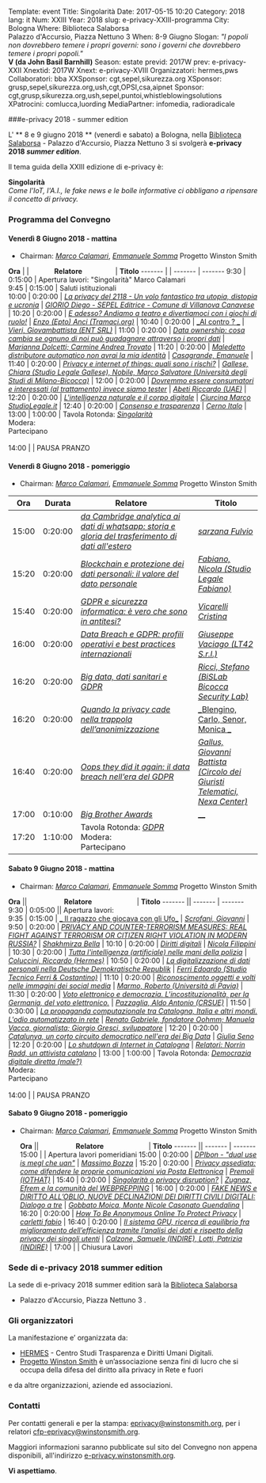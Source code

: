 Template: event
Title: Singolarità
Date: 2017-05-15 10:20
Category: 2018
lang: it
Num: XXIII
Year: 2018
slug: e-privacy-XXIII-programma
City: Bologna
Where: Biblioteca Salaborsa<br/>Palazzo d'Accursio, Piazza Nettuno 3
When: 8-9 Giugno
Slogan: <i>"I popoli non dovrebbero temere i propri governi: sono i governi che dovrebbero temere i propri popoli."</i><br/><b>V (da John Basil Barnhill)</b>
Season: estate
previd: 2017W
prev: e-privacy-XXII
Xnextid: 2017W
Xnext: e-privacy-XVIII
Organizzatori: hermes,pws
Collaboratori: bba
XXSponsor: cgt,sepel,sikurezza.org
XSponsor: grusp,sepel,sikurezza.org,ush,cgt,OPSI,csa,aipnet
Sponsor: cgt,grusp,sikurezza.org,ush,sepel,puntoi,whistleblowingsolutions
XPatrocini: comlucca,luording
MediaPartner: infomedia, radioradicale

###e-privacy 2018 - summer edition

L' ** 8 e 9 giugno 2018 ** (venerdì e sabato) a Bologna,
nella
[Biblioteca Salaborsa](https://it.wikipedia.org/wiki/Biblioteca_Salaborsa) -
Palazzo d'Accursio, Piazza Nettuno 3 si svolgerà **e-privacy 2018
_summer edition_**.

Il tema guida della XXIII edizione di e-privacy è:

**Singolarità** <br> _Come l'IoT, l'A.I., le fake news e le bolle
informative ci obbligano a ripensare il concetto di privacy._

<!-- Registrati qui: <a href="https://www.eventbrite.it/e/biglietti-eprivacy-2017-summer-edition-parole-ostili-contro-la-rete-34692161188?ref=ebtn" target="_blank"><img src="https://www.eventbrite.it/custombutton?eid=34692161188" alt="Eventbrite - eprivacy 2017 - summer edition - Parole (ostili) contro la rete" /></a> -->

<!-- **Come arrivare, come fare una donazione, FAQ per i relatori **:  vedi il box a destra piu' in basso. -->

### <a name="programma"></a>Programma del Convegno

#### <a name="vem"></a>Venerdì 8 Giugno 2018 - mattina

 * Chairman: [_Marco Calamari_](/e-privacy-XXI-relatori.html#calamari), [_Emmanuele Somma_](/e-privacy-XXI-relatori.html#somma) Progetto Winston Smith 

  **Ora** | | &nbsp;&nbsp;&nbsp;&nbsp;&nbsp;&nbsp;&nbsp;&nbsp;&nbsp;&nbsp;&nbsp;&nbsp;**Relatore**&nbsp;&nbsp;&nbsp;&nbsp;&nbsp;&nbsp;&nbsp;&nbsp;&nbsp;&nbsp;&nbsp;&nbsp;&nbsp;&nbsp;&nbsp;&nbsp; | **Titolo** 
  ------- | | ------- | ------- 
9:30	|	0:15:00	|	Apertura lavori: "Singolarità" Marco Calamari				
9:45	|	0:15:00	|	Saluti istituzionali				
10:00	|	0:20:00	|		[_La privacy del 2118 - Un volo fantastico tra utopia, distopia e ucronia_](e-privacy-XXI-relatori.html#giorio)	|	[_GIORIO Diego - SEPEL Editrice - Comune di Villanova Canavese_](e-privacy-XXI-interventi.html#giorio)	|
10:20	|	0:20:00	|		[_E adesso? Andiamo a teatro e divertiamoci con i giochi di ruolo!_](e-privacy-XXI-relatori.html#tramaci)	|	[_Enzo (Epto) Anci (Tramaci.org)_](e-privacy-XXI-interventi.html#tramaci)	|
10:40	|	0:20:00	|		[_AI contro ? _](e-privacy-XXI-relatori.html#vieri)	|	[_Vieri, Giovambattista (ENT SRL)_](e-privacy-XXI-interventi.html#vieri)	|
11:00	|	0:20:00	|		[_Data ownership: cosa cambia se ognuno di noi può guadagnare attraverso i propri dati_](e-privacy-XXI-relatori.html#dolcetti)	|	[_Marianna Dolcetti; Carmine Andrea Trovato_](e-privacy-XXI-interventi.html#dolcetti)	|
11:20	|	0:20:00	|		[_Maledetto distributore automatico non avrai la mia identità_](e-privacy-XXI-relatori.html#casagrande)	|	[_Casagrande, Emanuele_](e-privacy-XXI-interventi.html#casagrande)	|
11:40	|	0:20:00	|		[_Privacy e internet of things: quali sono i rischi?_](e-privacy-XXI-relatori.html#gallese)	|	[_Gallese, Chiara (Studio Legale Gallese), Nobile, Marco Salvatore (Università degli Studi di Milano-Bicocca)_](e-privacy-XXI-interventi.html#gallese)	|
12:00	|	0:20:00	|		[_Dovremmo essere consumatori e interessati (al trattamento) invece siamo tester_](e-privacy-XXI-relatori.html#abeti)	|	[_Abeti Riccardo (UAE)_](e-privacy-XXI-interventi.html#abeti)	|
12:20	|	0:20:00	|		[_L'intelligenza naturale e il corpo digitale_](e-privacy-XXI-relatori.html#ciurcina)	|	[_Ciurcina Marco StudioLegale.it_](e-privacy-XXI-interventi.html#ciurcina)	|
12:40	|	0:20:00	|		[_Consenso e trasparenza_](e-privacy-XXI-relatori.html#cerno)	|	[_Cerno Italo_](e-privacy-XXI-interventi.html#cerno)	|
13:00	|	1:00:00	|		Tavola Rotonda: [_Singolarità_](e-privacy-XXI-interventi.html#tavola1)<br/>Modera:<br/>Partecipano<br/>			
14:00	|		|	PAUSA PRANZO				


#### <a name="vep"></a>Venerdì 8 Giugno 2018 - pomeriggio

 * Chairman: [_Marco Calamari_](/e-privacy-XXI-relatori.html#calamari), [_Emmanuele Somma_](/e-privacy-XXI-relatori.html#somma) Progetto Winston Smith 
 
  **Ora** |  Durata | &nbsp;&nbsp;&nbsp;&nbsp;&nbsp;&nbsp;&nbsp;&nbsp;&nbsp;&nbsp;&nbsp;&nbsp;**Relatore**&nbsp;&nbsp;&nbsp;&nbsp;&nbsp;&nbsp;&nbsp;&nbsp;&nbsp;&nbsp;&nbsp;&nbsp;&nbsp;&nbsp;&nbsp;&nbsp; | **Titolo**
------- | --- | ------- | ------- 
15:00	|	0:20:00	|		[_da Cambridge analytica ai dati di whatsapp: storia e gloria del trasferimento di dati all'estero_](e-privacy-XXI-relatori.html#sarzana)	|	[_sarzana Fulvio_](e-privacy-XXI-interventi.html#sarzana)	|
15:20	|	0:20:00	|		[_Blockchain e protezione dei dati personali: il valore del dato personale_](e-privacy-XXI-relatori.html#fabiano)	|	[_Fabiano, Nicola (Studio Legale Fabiano)_](e-privacy-XXI-interventi.html#fabiano)	|
15:40	|	0:20:00	|		[_GDPR e sicurezza informatica: è vero che sono in antitesi?_](e-privacy-XXI-relatori.html#vicarelli)	|	[_Vicarelli Cristina_](e-privacy-XXI-interventi.html#vicarelli)	|
16:00	|	0:20:00	|		[_Data Breach e GDPR: profili operativi e best practices internazionali_](e-privacy-XXI-relatori.html#vaciago)	|	[_Giuseppe Vaciago (LT42 S.r.l.)_](e-privacy-XXI-interventi.html#vaciago)	|
16:20	|	0:20:00	|		[_Big data, dati sanitari e GDPR_](e-privacy-XXI-relatori.html#ricci)	|	[_Ricci, Stefano (BiSLab Bicocca Security Lab)_](e-privacy-XXI-interventi.html#ricci)	|
16:20	|	0:20:00	|		[_Quando la privacy cade nella trappola dell’anonimizzazione_](e-privacy-XXI-relatori.html#senor)	|	[_Blengino, Carlo, Senor, Monica _](e-privacy-XXI-interventi.html#senor)	|
16:40	|	0:20:00	|		[_Oops they did it again: il data breach nell’era del GDPR_](e-privacy-XXI-relatori.html#gallus)	|	[_Gallus, Giovanni Battista (Circolo dei Giuristi Telematici, Nexa Center)_](e-privacy-XXI-interventi.html#gallus)	|
17:00	|	0:10:00	|		[_Big Brother Awards_](e-privacy-XXI-relatori.html#bba)	|	[__](e-privacy-XXI-interventi.html#bba)	|
17:20	|	1:10:00	|		Tavola Rotonda: [_GDPR_](e-privacy-XXI-interventi.html#tavola2)<br/>Modera:<br/>Partecipano<br/>			|

#### <a name="sam"></a>Sabato 9 Giugno 2018 - mattina

 * Chairman: [_Marco Calamari_](/e-privacy-XXI-relatori.html#calamari), [_Emmanuele Somma_](/e-privacy-XXI-relatori.html#somma) Progetto Winston Smith 
 


  **Ora** || &nbsp;&nbsp;&nbsp;&nbsp;&nbsp;&nbsp;&nbsp;&nbsp;&nbsp;&nbsp;&nbsp;&nbsp;&nbsp;&nbsp;&nbsp;&nbsp;&nbsp;&nbsp;**Relatore**&nbsp;&nbsp;&nbsp;&nbsp;&nbsp;&nbsp;&nbsp;&nbsp;&nbsp;&nbsp;&nbsp;&nbsp;&nbsp;&nbsp;&nbsp;&nbsp;&nbsp;&nbsp;&nbsp;&nbsp;&nbsp;&nbsp; | **Titolo** 
  ------- || ------- | ------- 
9:30	|	0:05:00	||	Apertura lavori: 				
9:35	|	0:15:00	|	[_ Il ragazzo che giocava con gli Ufo_](e-privacy-XXI-relatori.html#scrofani)	|	[_Scrofani, Giovanni_](e-privacy-XXI-interventi.html#scrofani)	|
9:50	|	0:20:00	|	[_PRIVACY AND COUNTER-TERRORISM MEASURES: REAL FIGHT AGAINST TERRORISM OR CITIZEN RIGHT VIOLATION  IN  MODERN RUSSIA?_](e-privacy-XXI-relatori.html#shakhmirza)	|	[_Shakhmirza Bella_](e-privacy-XXI-interventi.html#shakhmirza)	|
10:10	|	0:20:00	|	[_Diritti digitali_](e-privacy-XXI-relatori.html#filippini)	|	[_Nicola Filippini_](e-privacy-XXI-interventi.html#filippini)	|
10:30	|	0:20:00	|	[_Tutta l'intelligenza (artificiale) nelle mani della polizia_](e-privacy-XXI-relatori.html#coluccini)	|	[_Coluccini, Riccardo (Hermes)_](e-privacy-XXI-interventi.html#coluccini)	|
10:50	|	0:20:00	|		[_La digitalizzazione di dati personali nella Deutsche Demokratische Republik_](e-privacy-XXI-relatori.html#ferri)	|	[_Ferri Edoardo (Studio Tecnico Ferri & Costantino)_](e-privacy-XXI-interventi.html#ferri)	|
11:10	|	0:20:00	|		[_Riconoscimento oggetti e volti nelle immagini dei social media_](e-privacy-XXI-relatori.html#marmo)	|	[_Marmo, Roberto (Università di Pavia)_](e-privacy-XXI-interventi.html#marmo)	|
11:30	|	0:20:00	|		[_Voto elettronico e democrazia. L'incostituzionalità, per la Germania, del voto elettronico._](e-privacy-XXI-relatori.html#pazzaglia)	|	[_Pazzaglia, Aldo Antonio (CRSUE)_](e-privacy-XXI-interventi.html#pazzaglia)	|
11:50	|	0:30:00	|		[_La propaganda computazionale tra Catalogna, Italia e altri mondi. L'odio automatizzato in rete_](e-privacy-XXI-relatori.html#gabriele)	|	[_Renato Gabriele, fondatore Oohmm; Manuela Vacca, giornalista; Giorgio Gresci, sviluppatore_](e-privacy-XXI-interventi.html#gabriele)	|
12:20	|	0:20:00	|		[_Catalunya, un corto circuito democratico nell'era dei Big Data_](e-privacy-XXI-relatori.html#seno)	|	[_Giulia Seno_](e-privacy-XXI-interventi.html#seno)	|
12:20	|	0:20:00	|		[_Lo shutdown di Internet in Catalogna_](e-privacy-XXI-relatori.html#radd)	|	[_Relatori: Norrin Radd, un attivista catalano_](e-privacy-XXI-interventi.html#radd)	|
13:00	|	1:00:00	|		Tavola Rotonda: [_Democrazia digitale diretta (male?)_](e-privacy-XXI-interventi.html#tavola3)<br/>Modera:<br/>Partecipano<br/>			
14:00	|		|	PAUSA PRANZO				
  

#### <a name="sam"></a>Sabato 9 Giugno 2018 - pomeriggio

* Chairman: [_Marco Calamari_](/e-privacy-XXI-relatori.html#calamari), [_Emmanuele Somma_](/e-privacy-XXI-relatori.html#somma) Progetto Winston Smith 


  **Ora** || &nbsp;&nbsp;&nbsp;&nbsp;&nbsp;&nbsp;&nbsp;&nbsp;&nbsp;&nbsp;&nbsp;&nbsp;&nbsp;&nbsp;&nbsp;&nbsp;&nbsp;&nbsp;**Relatore**&nbsp;&nbsp;&nbsp;&nbsp;&nbsp;&nbsp;&nbsp;&nbsp;&nbsp;&nbsp;&nbsp;&nbsp;&nbsp;&nbsp;&nbsp;&nbsp;&nbsp;&nbsp;&nbsp;&nbsp;&nbsp;&nbsp; | **Titolo** 
  ------- || ------- | ------- 
15:00	|		|	Apertura lavori pomeridiani
15:00	|	0:20:00	|		[_DPIbon - "dual use is megl che uan"_](e-privacy-XXI-relatori.html#bozza)	|	[_Massimo Bozza_](e-privacy-XXI-interventi.html#bozza)	|
15:20	|	0:20:00	|		[_Privacy assediata: come difendere le proprie comunicazioni via Posta Elettronica_](e-privacy-XXI-relatori.html#premoli)	|	[_Premoli (IOTHAT)_](e-privacy-XXI-interventi.html#premoli)	|
15:40	|	0:20:00	|		[_Singolarità o privacy disruption?_](e-privacy-XXI-relatori.html#zugnaz)	|	[_Zugnaz, Efrem e la comunità del WEBPREPPING_](e-privacy-XXI-interventi.html#zugnaz)	|
16:00	|	0:20:00	|		[_FAKE NEWS e DIRITTO ALL’OBLIO, NUOVE DECLINAZIONI DEI DIRITTI CIVILI DIGITALI: Dialogo a tre_](e-privacy-XXI-relatori.html#gobbato)	|	[_Gobbato Moica, Monte Nicole Casonato Guendalina_](e-privacy-XXI-interventi.html#gobbato)	|
16:20	|	0:20:00	|		[_How To Be Anonymous Online To Protect Privacy_](e-privacy-XXI-relatori.html#carletti)	|	[_carletti fabio_](e-privacy-XXI-interventi.html#carletti)	|
16:40	|	0:20:00	|		[_Il sistema GPU, ricerca di equilibrio fra miglioramento dell’efficienza tramite l’analisi dei dati e rispetto della privacy dei singoli utenti_](e-privacy-XXI-relatori.html#ronca)	|	[_Calzone, Samuele (INDIRE), Lotti, Patrizia (INDIRE)_](e-privacy-XXI-interventi.html#ronca)	|
17:00	|		|	Chiusura Lavori
  

### Sede di e-privacy 2018 summer edition

La sede di e-privacy 2018 summer edition sarà la
 [Biblioteca Salaborsa](https://it.wikipedia.org/wiki/Biblioteca_Salaborsa)
 - Palazzo d'Accursio, Piazza Nettuno 3 .

<!-- ![La foto ]( http://web.jus.unipi.it/wp-content/uploads/2014/04/polo_piagge.jpg) -->

### Gli organizzatori

La manifestazione e’ organizzata da:

 - [HERMES](http://logioshermes.org/) \- Centro Studi Trasparenza e Diritti Umani Digitali.
 - [Progetto Winston Smith](http://pws.winstonsmith.org/) è un’associazione senza fini di lucro che si occupa della difesa del diritto alla privacy in Rete e fuori

e da altre organizzazioni, aziende ed associazioni.


### Contatti

Per contatti generali e per la
stampa: [eprivacy@winstonsmith.org](mailto:eprivacy@winstonsmith.org),
per i relatori
[cfp-eprivacy@winstonsmith.org](mailto:cfp-eprivacy@winstonsmith.org).

Maggiori informazioni saranno pubblicate sul sito del Convegno non appena
disponibili, all'indirizzo [e-privacy.winstonsmith.org](http://e-privacy.winstonsmith.org). 

**Vi aspettiamo**.



